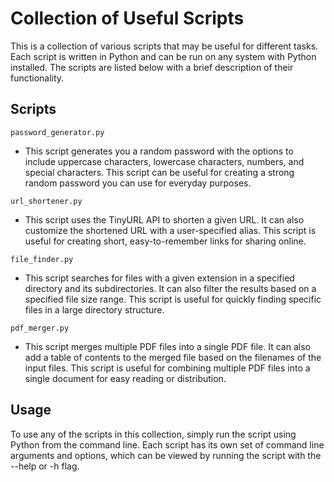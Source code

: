 # Collection of Useful Scripts
This is a collection of various scripts that may be useful for different tasks. Each script is written in Python and can be run on any system with Python installed. The scripts are listed below with a brief description of their functionality.

## Scripts
`password_generator.py`
- This script generates you a random password with the options to include uppercase characters, lowercase characters, numbers, and special characters. This script can be useful for creating a strong random password you can use for everyday purposes.

`url_shortener.py`
- This script uses the TinyURL API to shorten a given URL. It can also customize the shortened URL with a user-specified alias. This script is useful for creating short, easy-to-remember links for sharing online.

`file_finder.py`
- This script searches for files with a given extension in a specified directory and its subdirectories. It can also filter the results based on a specified file size range. This script is useful for quickly finding specific files in a large directory structure.

`pdf_merger.py`
- This script merges multiple PDF files into a single PDF file. It can also add a table of contents to the merged file based on the filenames of the input files. This script is useful for combining multiple PDF files into a single document for easy reading or distribution.

## Usage
To use any of the scripts in this collection, simply run the script using Python from the command line. Each script has its own set of command line arguments and options, which can be viewed by running the script with the --help or -h flag.
